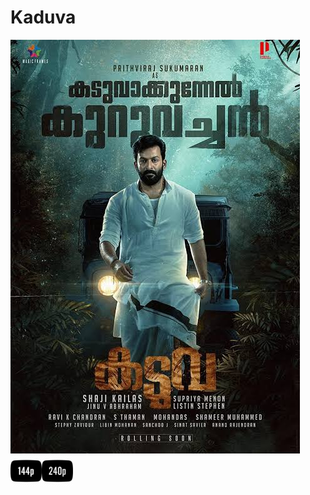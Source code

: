 # Kaduva 
  <img src="posters/images.jpeg" alt="Neo Logo">
  <img src="icons/144p-256.png" alt="144p" width="50" height="50"><img src="icons/240p-256.png" alt="240p" width="50" height="50">
